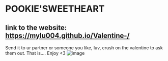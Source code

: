 # POOKIE'SWEETHEART

## link to the website: [https://mylu004.github.io/Valentine-/ ](https://mylu004.github.io/Valentine-PookieHeart/)

Send it to ur partner or someone you like, luv, crush on the valentine to ask them out. 
That is....
Enjoy <3
![image](https://github.com/MyLu004/Valentine-PookieHeart/assets/114357581/288778e0-c992-4a6d-a278-c8c90caff1f0)
